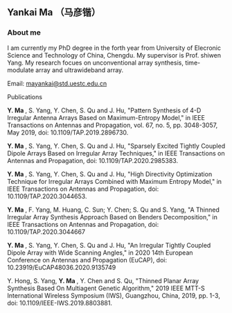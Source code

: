 ## Yankai Ma （马彦锴）

### About me

I am currently my PhD degree in the forth year from  University of Elecronic Science and Technology of China, Chengdu. My supervisor is Prof. shiwen Yang.
My research focues on unconventional array synthesis, time-modulate array and ultrawideband array.

Email: mayankai@std.uestc.edu.cn

Publications

<b>Y. Ma </b>, S. Yang, Y. Chen, S. Qu and J. Hu, "Pattern Synthesis of 4-D Irregular Antenna Arrays Based on Maximum-Entropy Model," in IEEE Transactions on Antennas and Propagation, vol. 67, no. 5, pp. 3048-3057, May 2019, doi: 10.1109/TAP.2019.2896730.

<b>Y. Ma </b>, S. Yang, Y. Chen, S. Qu and J. Hu, "Sparsely Excited Tightly Coupled Dipole Arrays Based on Irregular Array Techniques," in IEEE Transactions on Antennas and Propagation, doi: 10.1109/TAP.2020.2985383.

<b>Y. Ma </b>, S. Yang, Y. Chen, S. Qu and J. Hu, "High Directivity Optimization Technique for Irregular Arrays Combined with Maximum Entropy Model," in IEEE Transactions on Antennas and Propagation, doi: 10.1109/TAP.2020.3044653.

<b>Y. Ma </b>, F. Yang, M. Huang, C. Sun; Y. Chen; S. Qu and S. Yang, "A Thinned Irregular Array Synthesis Approach Based on Benders Decomposition," in IEEE Transactions on Antennas and Propagation, doi: 10.1109/TAP.2020.3044667

<b>Y. Ma </b>, S. Yang, Y. Chen, S. Qu and J. Hu, "An Irregular Tightly Coupled Dipole Array with Wide Scanning Angles," in 2020 14th European Conference on Antennas and Propagation (EuCAP), doi: 10.23919/EuCAP48036.2020.9135749

Y. Hong, S. Yang, <b>Y. Ma </b>, Y. Chen and S. Qu, "Thinned Planar Array Synthesis Based On Multiagent Genetic Algorithm," 2019 IEEE MTT-S International Wireless Symposium (IWS), Guangzhou, China, 2019, pp. 1-3, doi: 10.1109/IEEE-IWS.2019.8803881.
